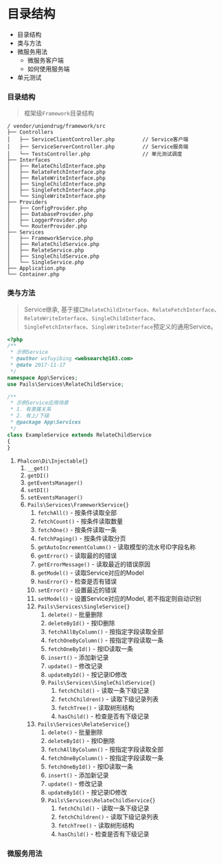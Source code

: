 # 目录结构

* 目录结构
* 类与方法
* 微服务用法
    * 微服务客户端
    * 如何使用服务端
* 单元测试


### 目录结构

> 框架级`Framework`目录结构

```text
/ vendor/uniondrug/framework/src
├── Controllers
│   ├── ServiceClientController.php         // Service客户端
│   ├── ServiceServerController.php         // Service服务端
│   └── TestsController.php                 // 单元测试调度
├── Interfaces
│   ├── RelateChildInterface.php
│   ├── RelateFetchInterface.php
│   ├── RelateWriteInterface.php
│   ├── SingleChildInterface.php
│   ├── SingleFetchInterface.php
│   └── SingleWriteInterface.php
├── Providers
│   ├── ConfigProvider.php
│   ├── DatabaseProvider.php
│   ├── LoggerProvider.php
│   └── RouterProvider.php
├── Services
│   ├── FrameworkService.php
│   ├── RelateChildService.php
│   ├── RelateService.php
│   ├── SingleChildService.php
│   └── SingleService.php
├── Application.php
└── Container.php
```


### 类与方法

> Service继承, 基于接口`RelateChildInterface`、`RelateFetchInterface`、`RelateWriteInterface`、`SingleChildInterface`、`SingleFetchInterface`、`SingleWriteInterface`预定义的通用Service。

```php
<?php
/**
 * 示例Service
 * @author wsfuyibing <websearch@163.com>
 * @date 2017-11-17
 */
namespace App\Services;
use Pails\Services\RelateChildService;

/**
 * 示例Service应用场景
 * 1. 有隶属关系
 * 2. 有上/下级
 * @package App\Services
 */
class ExampleService extends RelateChildService
{
}
```

1. `Phalcon\Di\Injectable{}`
    1. `__get()`
    1. `getDI()`
    1. `getEventsManager()`
    1. `setDI()`
    1. `setEventsManager()`
    1. `Pails\Services\FrameworkService{}`
        1. `fetchAll()` - 按条件读取全部
        1. `fetchCount()` - 按条件读取数量
        1. `fetchOne()` - 按条件读取一条
        1. `fetchPaging()` - 按条件读取分页
        1. `getAutoIncrementColumn()` - 读取模型的流水号ID字段名称
        1. `getError()` - 读取最的的错误
        1. `getErrorMessage()` - 读取最近的错误原因
        1. `getModel()` - 读取Service对应的Model
        1. `hasError()` - 检查是否有错误
        1. `setError()` - 设置最近的错误
        1. `setModel()` - 设置Service对应的Model, 若不指定则自动识别
        1. `Pails\Services\SingleService{}`
            1. `delete()` - 批量删除
            1. `deleteById()` - 按ID删除
            1. `fetchAllByColumn()` - 按指定字段读取全部
            1. `fetchOneByColumn()` - 按指定字段读取一条
            1. `fetchOneById()` - 按ID读取一条
            1. `insert()` - 添加新记录
            1. `update()` - 修改记录
            1. `updateById()` - 按记录ID修改
            1. `Pails\Services\SingleChildService{}`
                1. `fetchChild()` - 读取一条下级记录
                1. `fetchChildren()` - 读取下级记录列表
                1. `fetchTree()` - 读取树形结构
                1. `hasChild()` - 检查是否有下级记录
        1. `Pails\Services\RelateService{}`
            1. `delete()` - 批量删除
            1. `deleteById()` - 按ID删除
            1. `fetchAllByColumn()` - 按指定字段读取全部
            1. `fetchOneByColumn()` - 按指定字段读取一条
            1. `fetchOneById()` - 按ID读取一条
            1. `insert()` - 添加新记录
            1. `update()` - 修改记录
            1. `updateById()` - 按记录ID修改
            1. `Pails\Services\RelateChildService{}`
                1. `fetchChild()` - 读取一条下级记录
                1. `fetchChildren()` - 读取下级记录列表
                1. `fetchTree()` - 读取树形结构
                1. `hasChild()` - 检查是否有下级记录


### 微服务用法

